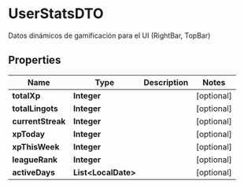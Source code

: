 

# UserStatsDTO

Datos dinámicos de gamificación para el UI (RightBar, TopBar)

## Properties

| Name | Type | Description | Notes |
|------------ | ------------- | ------------- | -------------|
|**totalXp** | **Integer** |  |  [optional] |
|**totalLingots** | **Integer** |  |  [optional] |
|**currentStreak** | **Integer** |  |  [optional] |
|**xpToday** | **Integer** |  |  [optional] |
|**xpThisWeek** | **Integer** |  |  [optional] |
|**leagueRank** | **Integer** |  |  [optional] |
|**activeDays** | **List&lt;LocalDate&gt;** |  |  [optional] |



